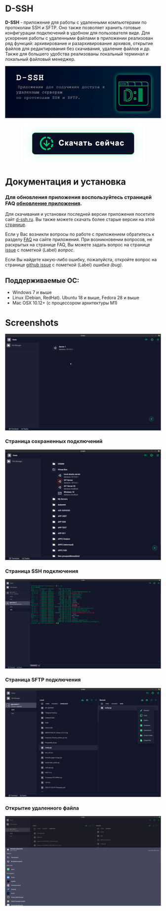 # D-SSH

**D-SSH** - приложение для работы с удаленными компьютерами по протоколам SSH и SFTP. Оно также позволяет хранить готовые конфигурации подключений в удобном для пользователя виде. Для ускорения работы с удаленными файлами в приложении реализован ряд функций: архивирование и разархивирование архивов, открытие файлов для редактирования без скачивания, удаление файлов и др. Также для большего удобства реализованы локальный терминал и локальный файловый менеджер.

![Alt text](./images/poster.png)

<p align="center">  
    <a href="https://d-ssh.ru/#/download" target="_blank">
        <img src="images/download-btn.png" alt="Download"/>
    </a>
</p>

# Документация и установка

### Для обновления приложения воспользуйтесь страницей FAQ [обновление приложения](https://d-ssh.ru/#/faq/code/update-app).

Для скачивания и установки последней версии приложения посетите сайт [d-ssh.ru](https://d-ssh.ru/#/download). Вы также можете скачать более старые версии на этой [странице](https://d-ssh.ru/#/download-other).

Если у Вас возникли вопросы по работе с приложением обратитесь к разделу [FAQ](https://d-ssh.ru/#/faq) на сайте приложения. При возникновении вопросов, не раскрытых на странице FAQ, Вы можете задать вопрос на странице [issue](https://github.com/dlabs71/d-ssh/issues) с пометкой (Label) _вопрос_.

Если Вы найдете какую-либо ошибку, пожалуйста, откройте вопрос на странице [github issue](https://github.com/dlabs71/d-ssh/issues) с пометкой (Label) _ошибка (bug)_.

## Поддерживаемые ОС:

* Windows 7 и выше
* Linux (Debian, RedHat). Ubuntu 18 и выше, Fedora 28 и выше
* Mac OSX 10.12+ (с процессором архитектуры M1)

# Screenshots

![Alt text](./images/img_1.gif)

### Страница сохраненных подключений

![Alt text](./images/img_2.png)

### Страница SSH подключения

![Alt text](./images/img_3.png)

### Страница SFTP подключения

![Alt text](./images/img_4.png)

### Открытие удаленного файла

![Alt text](./images/img_5.png)
